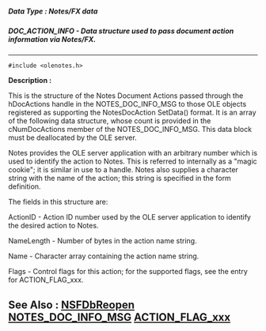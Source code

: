 ##### Data Type : Notes/FX data
##### DOC_ACTION_INFO - Data structure used to pass document action information via Notes/FX.
---
```
#include <olenotes.h>
```
**Description :**

This is the structure of the Notes Document Actions passed through the 
hDocActions handle in the NOTES_DOC_INFO_MSG to those OLE objects registered as 
supporting the NotesDocAction SetData() format.   It is an array of the 
following data structure, whose count is provided in the cNumDocActions member 
of the NOTES_DOC_INFO_MSG. This data block must be deallocated by the OLE 
server. 

Notes provides the OLE server application with an arbitrary number which is 
used to identify the action to Notes.  This is referred to internally as a 
"magic cookie";  it is similar in use to a handle.  Notes also supplies a 
character string with the name of the action;  this string is specified in the 
form definition.

The fields in this structure are:

ActionID - Action ID number used by the OLE server application to identify the 
desired action to Notes.

NameLength - Number of bytes in the action name string.

Name - Character array containing the action name string.

Flags - Control flags for this action;  for the supported flags, see the entry 
for ACTION_FLAG_xxx.


**See Also :**
[NSFDbReopen](/reference/Func/NSFDbReopen)
[NOTES_DOC_INFO_MSG](/reference/Data/NOTES_DOC_INFO_MSG)
[ACTION_FLAG_xxx](/reference/Symb/ACTION_FLAG_xxx)
---
